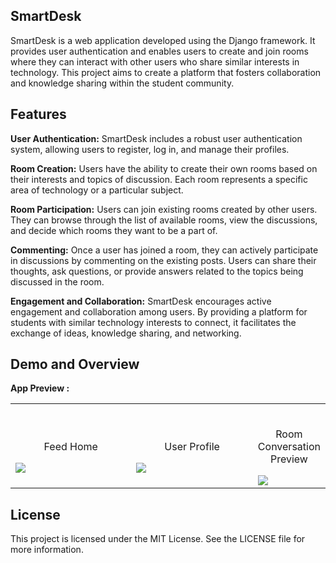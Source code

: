 ## SmartDesk

SmartDesk is a web application developed using the Django framework. It provides user authentication and enables users to create and join rooms where they can interact with other users who share similar interests in technology. This project aims to create a platform that fosters collaboration and knowledge sharing within the student community.

## Features

**User Authentication:** SmartDesk includes a robust user authentication system, allowing users to register, log in, and manage their profiles.

**Room Creation:** Users have the ability to create their own rooms based on their interests and topics of discussion. Each room represents a specific area of technology or a particular subject.

**Room Participation:** Users can join existing rooms created by other users. They can browse through the list of available rooms, view the discussions, and decide which rooms they want to be a part of.

**Commenting:** Once a user has joined a room, they can actively participate in discussions by commenting on the existing posts. Users can share their thoughts, ask questions, or provide answers related to the topics being discussed in the room.

**Engagement and Collaboration:** SmartDesk encourages active engagement and collaboration among users. By providing a platform for students with similar technology interests to connect, it facilitates the exchange of ideas, knowledge sharing, and networking.

## Demo and Overview

**App Preview :**

<table width="100%"> 
<tr>
<td width="50%">      
&nbsp; 
<br>
<p align="center">
  Feed Home
</p>
<img src="https://user-images.githubusercontent.com/72341453/134747262-0a92233d-8010-40f8-84c5-8d94895aac44.PNG">
</td> 
<td width="50%">
<br>
<p align="center">
  User Profile
</p>
<img src="https://user-images.githubusercontent.com/72341453/134747155-3ca5b55f-b064-4741-aeae-abe90bddf41e.PNG">  
</td>
<td width="50%">
<br>
<p align="center">
  Room Conversation Preview
</p>
<img src="https://user-images.githubusercontent.com/72341453/134747155-3ca5b55f-b064-4741-aeae-abe90bddf41e.PNG">  
</td>
</table>


## License

This project is licensed under the MIT License. See the LICENSE file for more information.